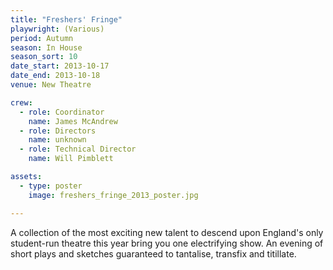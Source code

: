 ```yaml
---
title: "Freshers' Fringe"
playwright: (Various)
period: Autumn
season: In House
season_sort: 10
date_start: 2013-10-17
date_end: 2013-10-18
venue: New Theatre

crew:
  - role: Coordinator
    name: James McAndrew
  - role: Directors
    name: unknown
  - role: Technical Director
    name: Will Pimblett

assets:
  - type: poster
    image: freshers_fringe_2013_poster.jpg

---
```

A collection of the most exciting new talent to descend upon England's only student-run theatre this year bring you one electrifying show. An evening of short plays and sketches guaranteed to tantalise, transfix and titillate.

